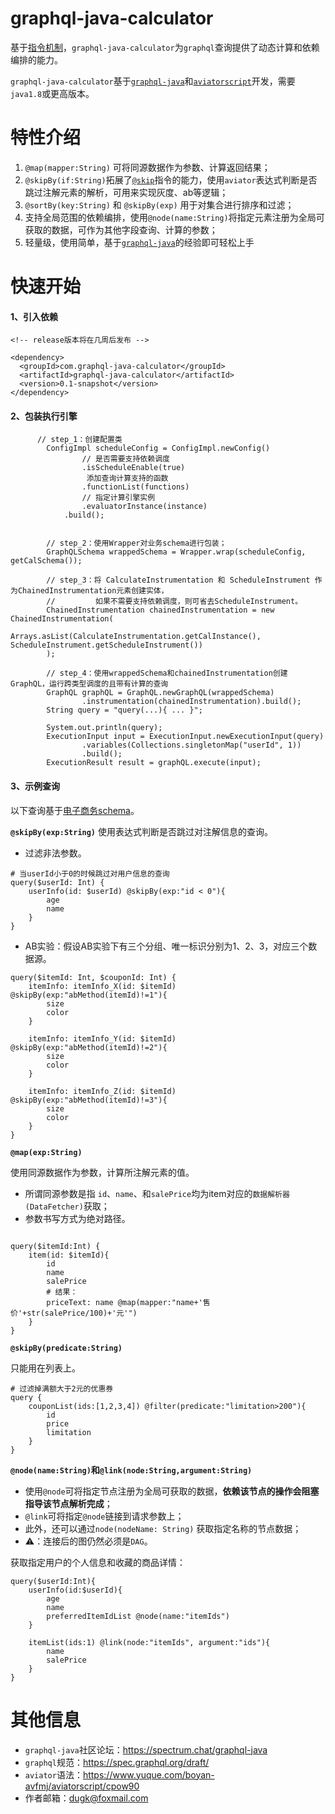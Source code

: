 # graphql-java-calculator

<!--![Publish package to the Maven Central Repository](https://github.com/dugenkui03/graphql-java-calculator/workflows/Publish%20package%20to%20the%20Maven%20Central%20Repository/badge.svg)-->

<!--[📖 English Documentation](README-EN.md) | 📖 中文文档-->


基于[指令机制](https://spec.graphql.org/draft/#sec-Language.Directives)，`graphql-java-calculator`为`graphql`查询提供了动态计算和依赖编排的能力。


`graphql-java-calculator`基于[`graphql-java`](https://github.com/graphql-java/graphql-java)和[`aviatorscript`](https://github.com/killme2008/aviatorscript)开发，需要`java1.8`或更高版本。


# 特性介绍

1. `@map(mapper:String)` 可将同源数据作为参数、计算返回结果；
2. `@skipBy(if:String)`拓展了[`@skip`](https://spec.graphql.org/draft/#sec--skip)指令的能力，使用`aviator`表达式判断是否跳过注解元素的解析，可用来实现灰度、ab等逻辑；
3. `@sortBy(key:String)` 和 `@skipBy(exp)` 用于对集合进行排序和过滤；
4. 支持全局范围的依赖编排，使用`@node(name:String)`将指定元素注册为全局可获取的数据，可作为其他字段查询、计算的参数；
5. 轻量级，使用简单，基于[`graphql-java`](https://github.com/graphql-java/graphql-java)的经验即可轻松上手




# 快速开始
#### 1、引入依赖
```
<!-- release版本将在几周后发布 -->

<dependency>
  <groupId>com.graphql-java-calculator</groupId>
  <artifactId>graphql-java-calculator</artifactId>
  <version>0.1-snapshot</version>
</dependency>
```

#### 2、包装执行引擎

```
      // step_1：创建配置类
        ConfigImpl scheduleConfig = ConfigImpl.newConfig()
                // 是否需要支持依赖调度
                .isScheduleEnable(true)
                 添加查询计算支持的函数
                .functionList(functions)
                // 指定计算引擎实例
                .evaluatorInstance(instance)
            .build();


        // step_2：使用Wrapper对业务schema进行包装；
        GraphQLSchema wrappedSchema = Wrapper.wrap(scheduleConfig, getCalSchema());

        // step_3：将 CalculateInstrumentation 和 ScheduleInstrument 作为ChainedInstrumentation元素创建实体，
        //         如果不需要支持依赖调度，则可省去ScheduleInstrument。
        ChainedInstrumentation chainedInstrumentation = new ChainedInstrumentation(
                Arrays.asList(CalculateInstrumentation.getCalInstance(), ScheduleInstrument.getScheduleInstrument())
        );

        // step_4：使用wrappedSchema和chainedInstrumentation创建GraphQL，运行跨类型调度的且带有计算的查询
        GraphQL graphQL = GraphQL.newGraphQL(wrappedSchema)
                .instrumentation(chainedInstrumentation).build();
        String query = "query(...){ ... }";

        System.out.println(query);
        ExecutionInput input = ExecutionInput.newExecutionInput(query)
                .variables(Collections.singletonMap("userId", 1))
                .build();
        ExecutionResult result = graphQL.execute(input);
```

#### 3、示例查询

以下查询基于[电子商务schema](https://github.com/dugenkui03/graphql-java-calculator/blob/main/src/test/resources/eCommerce.graphqls)。

 **`@skipBy(exp:String)`**
使用表达式判断是否跳过对注解信息的查询。

- 过滤非法参数。
```
# 当userId小于0的时候跳过对用户信息的查询
query($userId: Int) { 
    userInfo(id: $userId) @skipBy(exp:"id < 0"){ 
        age
        name
    }
}
```

- AB实验：假设AB实验下有三个分组、唯一标识分别为1、2、3，对应三个数据源。
```
query($itemId: Int, $couponId: Int) { 
    itemInfo: itemInfo_X(id: $itemId) @skipBy(exp:"abMethod(itemId)!=1"){ 
        size
        color 
    }
    
    itemInfo: itemInfo_Y(id: $itemId) @skipBy(exp:"abMethod(itemId)!=2"){ 
        size
        color 
    }
    
    itemInfo: itemInfo_Z(id: $itemId) @skipBy(exp:"abMethod(itemId)!=3"){ 
        size
        color 
    }
}
```


**`@map(exp:String)`**

使用同源数据作为参数，计算所注解元素的值。

- 所谓同源参数是指 `id`、`name`、和`salePrice`均为item对应的`数据解析器(DataFetcher)`获取；
- 参数书写方式为绝对路径。

```

query($itemId:Int) {
    item(id: $itemId){
        id
        name
        salePrice
        # 结果：
        priceText: name @map(mapper:"name+'售价'+str(salePrice/100)+'元'")
    }
}
```

**`@skipBy(predicate:String)`**

只能用在列表上。
```
# 过滤掉满额大于2元的优惠券
query {
    couponList(ids:[1,2,3,4]) @filter(predicate:"limitation>200"){
        id
        price
        limitation 
    }  
}
```

**`@node(name:String)`和`@link(node:String,argument:String)`**

- 使用`@node`可将指定节点注册为全局可获取的数据，**依赖该节点的操作会阻塞指导该节点解析完成**；
- `@link`可将指定`@node`链接到请求参数上；
- 此外，还可以通过`node(nodeName: String)` 获取指定名称的节点数据；
- ⚠️：连接后的图仍然必须是`DAG`。


获取指定用户的个人信息和收藏的商品详情：
```
query($userId:Int){
    userInfo(id:$userId){
        age
        name
        preferredItemIdList @node(name:"itemIds")
    }

    itemList(ids:1) @link(node:"itemIds", argument:"ids"){
        name
        salePrice
    }
}
```

# 其他信息

- `graphql-java`社区论坛：https://spectrum.chat/graphql-java
- `graphql`规范：https://spec.graphql.org/draft/
- `aviator`语法：https://www.yuque.com/boyan-avfmj/aviatorscript/cpow90
- 作者邮箱：dugk@foxmail.com